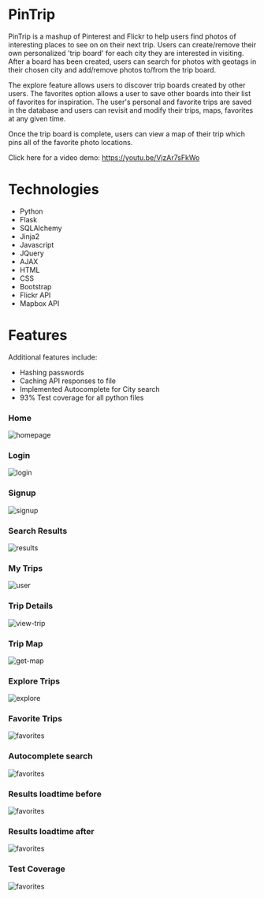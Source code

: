 # PinTrip

PinTrip is a mashup of Pinterest and Flickr to help users find photos of interesting places to see on on their next trip. Users can create/remove their own personalized 'trip board' for each city they are interested in visiting. After a board has been created, users can search for photos with geotags in their chosen city and add/remove photos to/from the trip board.

The explore feature allows users to discover trip boards created by other users. 
The favorites option allows a user to save other boards into their list of favorites for inspiration.
The user's personal and favorite trips are saved in the database and users can revisit and modify their trips, maps, favorites at any given time.

Once the trip board is complete, users can view a map of their trip which pins all of the favorite photo locations. 

Click here for a video demo: https://youtu.be/VjzAr7sFkWo

# Technologies

- Python
- Flask
- SQLAlchemy
- Jinja2
- Javascript
- JQuery
- AJAX
- HTML
- CSS
- Bootstrap
- Flickr API
- Mapbox API

# Features

Additional features include: 
- Hashing passwords
- Caching API responses to file
- Implemented Autocomplete for City search
- 93% Test coverage for all python files

### Home
![homepage](/gifs/homepage.gif)

### Login
![login](/gifs/login.gif)

### Signup
![signup](/gifs/register.gif)

### Search Results
![results](/gifs/results.gif)

### My Trips
![user](/gifs/mytrips.gif)

### Trip Details
![view-trip](/gifs/details.gif)

### Trip Map
![get-map](/gifs/map.gif)

### Explore Trips
![explore](/gifs/explore.gif)

### Favorite Trips
![favorites](/gifs/fav.gif)

### Autocomplete search
![favorites](/gifs/autocomplete.gif)

### Results loadtime before
![favorites](/screenshots/Pre-Cache-Results.png)

### Results loadtime after
![favorites](/screenshots/Post-Cache-Results.png)

### Test Coverage
![favorites](/screenshots/tests.png)







